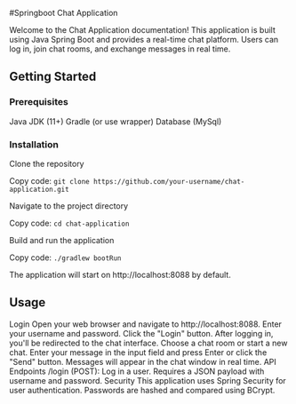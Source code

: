#Springboot Chat Application

Welcome to the Chat Application documentation! This application is built using Java Spring Boot and provides a real-time chat platform. Users can log in, join chat rooms, and exchange messages in real time.

## Getting Started

### Prerequisites
Java JDK (11+)
Gradle (or use wrapper)
Database (MySql)
### Installation

Clone the repository

Copy code:
`git clone https://github.com/your-username/chat-application.git`  

Navigate to the project directory

Copy code:
`cd chat-application`  

Build and run the application

Copy code:
`./gradlew bootRun`  

The application will start on http://localhost:8088 by default.

## Usage

Login
Open your web browser and navigate to http://localhost:8088.
Enter your username and password.
Click the "Login" button.
After logging in, you'll be redirected to the chat interface.
Choose a chat room or start a new chat.
Enter your message in the input field and press Enter or click the "Send" button.
Messages will appear in the chat window in real time.
API Endpoints
/login (POST): Log in a user. Requires a JSON payload with username and password.
Security
This application uses Spring Security for user authentication. Passwords are hashed and compared using BCrypt.
